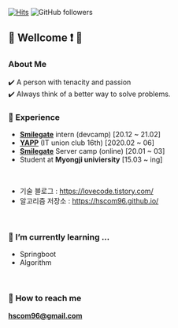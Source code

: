 [![Hits](https://hits.seeyoufarm.com/api/count/incr/badge.svg?url=https%3A%2F%2Fgithub.com%2Fhscom96%2Fhit-counter&count_bg=%2379C83D&title_bg=%23555555&icon=atom.svg&icon_color=%23E7E7E7&title=hits&edge_flat=false)](https://hits.seeyoufarm.com)
![GitHub followers](https://img.shields.io/github/followers/hscom96?label=Follow&style=social)
## 👋 Wellcome :exclamation: 👋

### About Me

:heavy_check_mark: A person with tenacity and passion </br>
:heavy_check_mark: Always think of a better way to solve problems.
</br>

### 🔭 Experience

- __[Smilegate](https://www.smilegate.com/ko/main/main.asp)__ intern (devcamp)     [20.12 ~ 21.02]
- __[YAPP](http://yapp.co.kr/)__ (IT union club 16th)           [2020.02 ~ 06]
- __[Smilegate](https://www.smilegate.com/ko/main/main.asp)__ Server camp (online) [20.01 ~ 03]
- Student at __Myongji univiersity__ [15.03 ~ ing]
</br>

- 기술 블로그 : https://lovecode.tistory.com/
- 알고리즘 저장소 : https://hscom96.github.io/
</br>

### 🌱 I’m currently learning ...
- Springboot
- Algorithm
</br>

### :e-mail: How to reach me 

 **hscom96@gmail.com**
